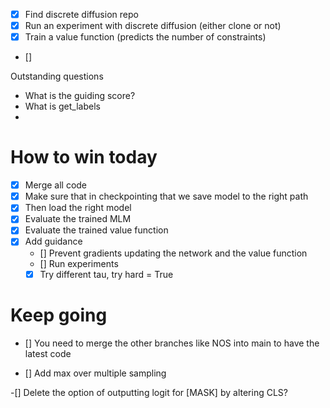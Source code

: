 - [X] Find discrete diffusion repo 
- [X] Run an experiment with discrete diffusion (either clone or not)
- [X] Train a value function (predicts the number of constraints)
- [] 

Outstanding questions
- What is the guiding score? 
- What is get_labels 
-

# How to win today
- [X] Merge all code
- [X] Make sure that in checkpointing that we save model to the right path
- [X] Then load the right model 
- [X] Evaluate the trained MLM
- [X] Evaluate the trained value function
- [X] Add guidance
    - [] Prevent gradients updating the network and the value function 
    - [] Run experiments 
    - [X] Try different tau, try hard = True 

# Keep going 
- [] You need to merge the other branches like NOS into main to have the latest code  

- [] Add max over multiple sampling  


-[] Delete the option of outputting logit for [MASK] by altering CLS? 


